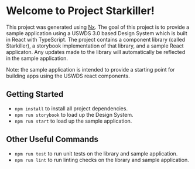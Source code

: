 # Welcome to Project Starkiller!

This project was generated using [Nx](https://nx.dev). The goal of this project is to provide a sample application using a USWDS 3.0 based Design System which is built in React with TypeScript. The project contains a component library (called Starkiller), a storybook implementation of that library, and a sample React applicaton. Any updates made to the library will automatically be reflected in the sample application.

Note: the sample application is intended to provide a starting point for building apps using the USWDS react components.

## Getting Started

- `npm install` to install all project dependencies.
- `npm run storybook` to load up the Design System.
- `npm run start` to load up the sample application.

## Other Useful Commands

- `npm run test` to run unit tests on the library and sample application.
- `npm run lint` to run linting checks on the library and sample application.
